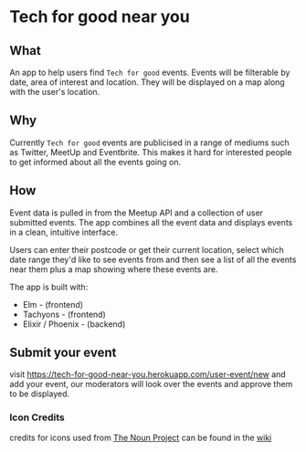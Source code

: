 # Tech for good near you

## What

An app to help users find `Tech for good` events. Events will be filterable by date, area of interest and location. They will be displayed on a map along with the user's location.

## Why

Currently `Tech for good` events are publicised in a range of mediums such as Twitter, MeetUp and Eventbrite. This makes it hard for interested people to get informed about all the events going on.

## How

Event data is pulled in from the Meetup API and a collection of user submitted events. The app combines all the event data and displays events in a clean, intuitive interface.

Users can enter their postcode or get their current location, select which date range they'd like to see events from and then see a list of all the events near them plus a map showing where these events are.

The app is built with:

* Elm - (frontend)
* Tachyons - (frontend)
* Elixir / Phoenix - (backend)


## Submit your event

visit https://tech-for-good-near-you.herokuapp.com/user-event/new and add your event, our moderators will look over the events and approve them to be displayed.


### Icon Credits

credits for icons used from [The Noun Project](https://thenounproject.com/) can be found in the [wiki](https://github.com/TechforgoodCAST/tech-for-good-near-you/wiki/Icon-credits)
